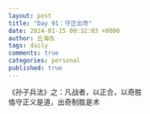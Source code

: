 ```yaml
---
layout: post
title: "Day 91：守正出奇"
date: 2024-01-15 00:32:03 +0800
author: 丘海东 
tags: daily
comments: true
categories: personal
published: true
---
```

《孙子兵法》之：凡战者，以正合，以奇胜  
恪守正义是道，出奇制胜是术
